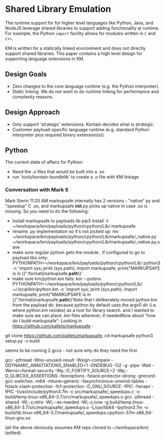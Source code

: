 # Shared Library Emulation

The runtime support for for higher level languages like Python, Java, and NodeJS leverage shared libraries to support adding functionality at runtime. For example, the Python `import` facility allows for modules written in `C` and `C++`.

KM is written for a statically linked environment and does not directly support shared libraries. This paper contains a high level design for supporting language extensions in KM.

## Design Goals
* Zero changes to the core language runtime (e.g. the Python interpreter).
* Static linking. We do not want to do runtime linking for performance and complexity reasons.

## Design Approach

* Only support 'strategic' extensions. Kontain decides what is strategic.
* Customer payload-specific language runtime (e.g. standard Python interpreter plus required binary extension(s)).

## Python
The current state of affairs for Python:
* Need the .o files that would be built into a .so
* run `tools/kontain-bundlelib' to create a .o file with KM linkage

### Conversation with Mark S
Mark Sterin 11:20 AM
markupsafe internally has 2 versions - "native" py and "speedup" C .so, and markupsafe __init__.py picks up native in case .so is missing. So you need to do the following:
* Install markupsafe to payloads lib pip3 install -t ~/workspace/km/payloads/python/cpython/Lib/ markupsafe
* rename .py implementation so it's not picked up: mv ~/workspace/km/payloads/python/cpython/Lib/markupsafe/_native.py ~/workspace/km/payloads/python/cpython/Lib/markupsafe/_native.py.save
* make sure regular python gets the module , if configured to go to payload libs only: PYTHONPATH=~/workspace/km/payloads/python/cpython/Lib/ python3 -c 'import sys; print (sys.path); import markupsafe; print("MARKUPSAFE is in {}".format(markupsafe.__path__))'
* make sure km/python.km fails: km --putenv PYTHONPATH=~/workspace/km/payloads/python/cpython/Lib/ ~/.local/bin/python.km -c 'import sys; print (sys.path); import markupsafe; print("MARKUPSAFE is in {}".format(markupsafe.__path__))'Note that I deliberately moved python.km from the payload dir, because python by default uses the argv0 dir (i.e. where python.km resides) as a root for library search. and I wanted to make sure we can place .km files wherever,  if neededNow about "how do I build markupsafe":  Looking in https://github.com/pallets/markupsafe :

git clone https://github.com/pallets/markupsafe; cd markupsafe
python3 setup.py -v build

seems to be running 2 gccs - not sure why do they need the first

gcc -pthread -Wno-unused-result -Wsign-compare -DDYNAMIC_ANNOTATIONS_ENABLED=1 -DNDEBUG -O2 -g -pipe -Wall -Werror=format-security -Wp,-D_FORTIFY_SOURCE=2 -Wp,-D_GLIBCXX_ASSERTIONS -fexceptions -fstack-protector-strong -grecord-gcc-switches -m64 -mtune=generic -fasynchronous-unwind-tables -fstack-clash-protection -fcf-protection -D_GNU_SOURCE -fPIC -fwrapv -fPIC -I/usr/include/python3.7m -c src/markupsafe/_speedups.c -o build/temp.linux-x86_64-3.7/src/markupsafe/_speedups.o
gcc -pthread -shared -Wl,-z,relro -Wl,--as-needed -Wl,-z,now -g build/temp.linux-x86_64-3.7/src/markupsafe/_speedups.o -L/usr/lib64 -lpython3.7m -o build/lib.linux-x86_64-3.7/markupsafe/_speedups.cpython-37m-x86_64-linux-gnu.so

(all the above obviously assumes KM repo cloned to ~/workspace/km) (edited) 